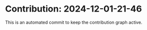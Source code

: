 # Contribution: 2024-12-01-21-46
This is an automated commit to keep the contribution graph active.
